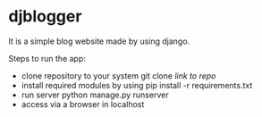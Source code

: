 # djblogger
It is a simple blog website made by using django.

Steps to run the app:
- clone repository to your system
git clone *link to repo*
- install required modules by using 
pip install -r requirements.txt
- run server
python manage.py runserver
- access via a browser in localhost
